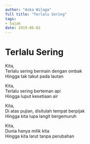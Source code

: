 ```yaml
---
author: "Aska Wilaga"
full title: "Terlalu Sering"
tags:
- Sajak
date: 2019-06-02
---
```


# Terlalu Sering

Kita,  
Terlalu sering bermain dengan ombak  
Hingga tak takut pada lautan  

Kita,  
Terlalu sering berteman api  
Hingga luput kesetiaan air  

Kita,  
Di atas pujian, disitulah tempat berpijak  
Hingga kita lupa langit bergemuruh  

Kita,  
Dunia hanya milik kita  
Hingga kita larut tanpa perubahan
